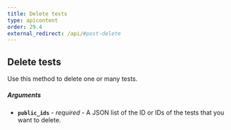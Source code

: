 ```yaml
---
title: Delete tests
type: apicontent
order: 29.4
external_redirect: /api/#post-delete
---
```


## Delete tests

Use this method to delete one or many tests.

##### Arguments

*   **`public_ids`** - _required_ - A JSON list of the ID or IDs of the tests that you want to delete.
